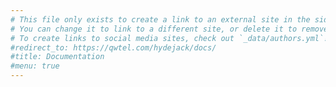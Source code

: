 ```yaml
---
# This file only exists to create a link to an external site in the sidebar.
# You can change it to link to a different site, or delete it to remove the "Documentation" link.
# To create links to social media sites, check out `_data/authors.yml`!
#redirect_to: https://qwtel.com/hydejack/docs/
#title: Documentation
#menu: true
---
```

